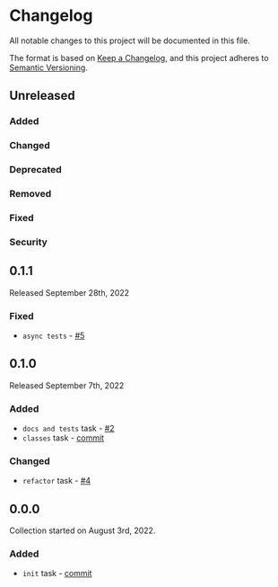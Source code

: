 # Changelog

All notable changes to this project will be documented in this file.

The format is based on [Keep a Changelog](https://keepachangelog.com/en/1.0.0/),
and this project adheres to [Semantic Versioning](https://semver.org/spec/v2.0.0.html).

## Unreleased

### Added

### Changed

### Deprecated

### Removed

### Fixed

### Security

## 0.1.1
Released September 28th, 2022

### Fixed 
- `async tests` - [#5](https://github.com/fivetran/prefect-fivetran/pull/5)

## 0.1.0
Released September 7th, 2022

### Added
- `docs and tests` task - [#2](https://github.com/fivetran/prefect-fivetran/pull/2)
- `classes` task - [commit](https://github.com/fivetran/prefect-fivetran/commit/1b786cd50fa6dd0a20753a78d4a12d891c8225c8)

### Changed 
- `refactor` task - [#4](https://github.com/fivetran/prefect-fivetran/pull/4)

## 0.0.0

Collection started on August 3rd, 2022.

### Added

- `init` task - [commit]([https://github.com/pubchimps/prefect-fivetran/pull/1](https://github.com/fivetran/prefect-fivetran/commit/95389922d29e0df4f33bc042972c9561874429e8))
